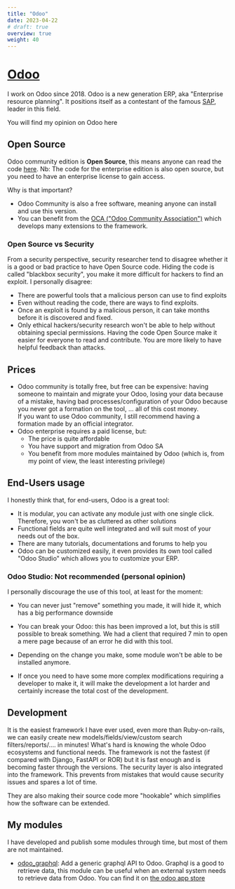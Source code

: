 ```yaml
---
title: "Odoo"
date: 2023-04-22
# draft: true
overview: true
weight: 40
---
```


# [Odoo](https://www.odoo.com/)
I work on Odoo since 2018.
Odoo is a new generation ERP, aka "Enterprise resource planning".
It positions itself as a contestant of the famous [SAP](https://www.sap.com), leader in this field.

You will find my opinion on Odoo here

## Open Source
Odoo community edition is **Open Source**, this means anyone can read the code [here](https://github.com/odoo/odoo).
Nb: The code for the enterprise edition is also open source, but you need to have an enterprise license to gain access.

Why is that important?
* Odoo Community is also a free software, meaning anyone can install and use this version.
* You can benefit from the [OCA ("Odoo Community Association")](https://github.com/OCA) which develops many extensions to the framework.

### Open Source vs Security
From a security perspective, security researcher tend to disagree whether it is a good or bad practice to have Open Source code.
Hiding the code is called "blackbox security", you make it more difficult for hackers to find an exploit.
I personally disagree:
* There are powerful tools that a malicious person can use to find exploits
* Even without reading the code, there are ways to find exploits.
* Once an exploit is found by a malicious person, it can take months before it is discovered and fixed.
* Only ethical hackers/security research won't be able to help without obtaining special permissions.
Having the code Open Source make it easier for everyone to read and contribute.
You are more likely to have helpful feedback than attacks.

## Prices
* Odoo community is totally free, but free can be expensive: having someone to maintain and migrate your Odoo, losing your data because of a mistake, having bad processes/configuration of your Odoo because you never got a formation on the tool, ... all of this cost money.  
  If you want to use Odoo community, I still recommend having a formation made by an official integrator.
* Odoo enterprise requires a paid license, but:
  * The price is quite affordable
  * You have support and migration from Odoo SA
  * You benefit from more modules maintained by Odoo (which is, from my point of view, the least interesting privilege)

## End-Users usage
I honestly think that, for end-users, Odoo is a great tool:
* It is modular, you can activate any module just with one single click.  
  Therefore, you won't be as cluttered as other solutions
* Functional fields are quite well integrated and will suit most of your needs out of the box.
* There are many tutorials, documentations and forums to help you
* Odoo can be customized easily, it even provides its own tool called "Odoo Studio" which allows you to customize your ERP.  
  
  
### Odoo Studio: Not recommended (personal opinion)
I personally discourage the use of this tool, at least for the moment:
* You can never just "remove" something you made, it will hide it, which has a big performance downside
* You can break your Odoo: this has been improved a lot, but this is still possible to break something.
We had a client that required 7 min to open a mere page because of an error he did with this tool.

* Depending on the change you make, some module won't be able to be installed anymore.
* If once you need to have some more complex modifications requiring a developer to make it, it will make the development a lot harder and certainly increase the total cost of the development.


## Development
It is the easiest framework I have ever used, even more than Ruby-on-rails, we can easily create new models/fields/view/custom search filters/reports/.... in minutes!
What's hard is knowing the whole Odoo ecosystems and functional needs.
The framework is not the fastest (if compared with Django, FastAPI or ROR) but it is fast enough and is becoming faster through the versions.
The security layer is also integrated into the framework. This prevents from mistakes that would cause security issues and spares a lot of time.

They are also making their source code more "hookable" which simplifies how the software can be extended.


## My modules
I have developed and publish some modules through time, but most of them are not maintained.

* [odoo_graphql](https://github.com/divad1196/odoo_graphql): Add a generic graphql API to Odoo. Graphql is a good to retrieve data, this module can be useful when an external system needs to retrieve data from Odoo. You can find it on [the odoo app store](https://apps.odoo.com/apps/modules/16.0/odoo_graphql/)



